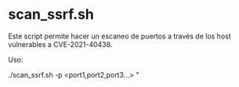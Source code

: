 # scan_ssrf.sh
Este script permite hacer un escaneo de puertos a través de los host vulnerables a CVE-2021-40438. 

Uso:

./scan_ssrf.sh -p <port1,port2,port3...> <host>"
